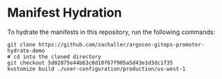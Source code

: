 # Manifest Hydration

To hydrate the manifests in this repository, run the following commands:

```shell
git clone https://github.com/zachaller/argocon-gitops-promoter-hydrate-demo
# cd into the cloned directory
git checkout 5d02875e44b63c0d10f67f905a5d43e1d3dc1f35
kustomize build ./user-configuration/production/us-west-1
```
